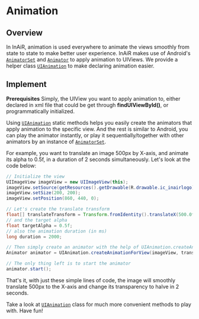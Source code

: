 # Animation

## Overview
In InAiR, animation is used everywhere to animate the views smoothly from state to state to make better user experience. InAiR makes use of Android's [`AnimatorSet`](http://developer.android.com/reference/android/animation/AnimatorSet.html) and [`Animator`](http://developer.android.com/reference/android/animation/Animator.html) to apply animation to UIViews. We provide a helper class [`UIAnimation`](#ui-animation) to make declaring animation easier.

## Implement
**Prerequisites**
Simply, the UIView you want to apply animation to, either declared in xml file that could be get through **findUIViewById()**, or programmatically initialized.

Using [`UIAnimation`](#ui-animation) static methods helps you easily create the animators that apply animation to the specific view. And the rest is similar to Android, you can play the animator instantly, or play it sequentially/together with other animators by an instance of [`AnimatorSet`](http://developer.android.com/reference/android/animation/AnimatorSet.html).

For example, you want to translate an image 500px by X-axis, and animate its alpha to 0.5f, in a duration of 2 seconds simultaneously. Let's look at the code below:

```java
// Initialize the view
UIImageView imageView = new UIImageView(this);
imageView.setSource(getResources().getDrawable(R.drawable.ic_inairlogo));
imageView.setSize(200, 200);
imageView.setPosition(860, 440, 0);

// Let's create the translate transform
float[] translateTransform = Transform.fromIdentity().translateX(500.0f).build();
// and the target alpha
float targetAlpha = 0.5f;
// also the animation duration (in ms)
long duration = 2000;

// Then simply create an animator with the help of UIAnimation.createAnimationForView()
Animator animator = UIAnimation.createAnimationForView(imageView, translateTransform, targetAlpha, duration);

// The only thing left is to start the animator
animator.start();

```
That's it, with just these simple lines of code, the image will smoothly translate 500px to the X-axis and change its transparency to halve in 2 seconds.

Take a look at [`UIAnimation`](#ui-animation) class for much more convenient methods to play with. Have fun!